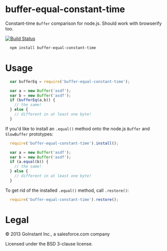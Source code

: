 # buffer-equal-constant-time

Constant-time `Buffer` comparison for node.js.  Should work with browserify too.

[![Build Status](https://travis-ci.org/goinstant/buffer-equal-constant-time.png?branch=master)](https://travis-ci.org/goinstant/buffer-equal-constant-time)

```sh
  npm install buffer-equal-constant-time
```

# Usage

```js
  var bufferEq = require('buffer-equal-constant-time');

  var a = new Buffer('asdf');
  var b = new Buffer('asdf');
  if (bufferEq(a,b)) {
    // the same!
  } else {
    // different in at least one byte!
  }
```

If you'd like to install an `.equal()` method onto the node.js `Buffer` and
`SlowBuffer` prototypes:

```js
  require('buffer-equal-constant-time').install();

  var a = new Buffer('asdf');
  var b = new Buffer('asdf');
  if (a.equal(b)) {
    // the same!
  } else {
    // different in at least one byte!
  }
```

To get rid of the installed `.equal()` method, call `.restore()`:

```js
  require('buffer-equal-constant-time').restore();
```

# Legal

&copy; 2013 GoInstant Inc., a salesforce.com company

Licensed under the BSD 3-clause license.

